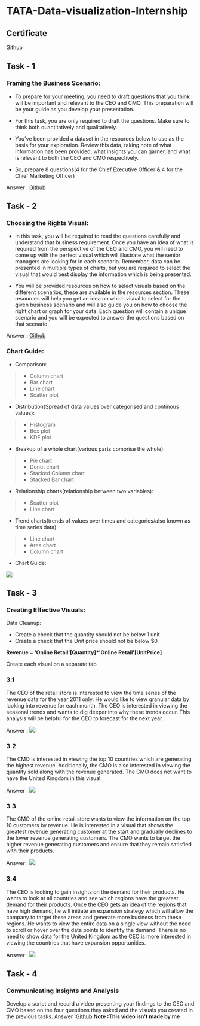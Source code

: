 # TATA-Data-visualization-Internship
## Certificate
[Github](https://github.com/Sinhaaz/TATA-Data-visualization-Internship/blob/main/Tata%20Data%20Visualisation%20Certificate.pdf)

## Task - 1
### Framing the Business Scenario:
 - To prepare for your meeting, you need to draft questions that you think will be important and relevant to the CEO and CMO. This preparation will be your guide as you develop your presentation.

 - For this task, you are only required to draft the questions. Make sure to think both quantitatively and qualitatively.

 - You’ve been provided a dataset in the resources below to use as the basis for your exploration. Review this data, taking note of what information has been provided, what insights you can garner, and what is relevant to both the CEO and CMO respectively.
 
 - So, prepare 8 questions(4 for the Chief Executive Officer & 4 for the Chief Marketing Officer)
  
 Answer : [Github](https://github.com/Sinhaaz/TATA-Data-visualization-Internship/blob/main/Task%201.txt) 
 
 ## Task - 2
 ### Choosing the Rights Visual:
  - In this task, you will be required to read the questions carefully and understand that business requirement. Once you have an idea of what is required from the perspective of the CEO and CMO, you will need to come up with the perfect visual which will illustrate what the senior managers are looking for in each scenario. Remember, data can be presented in multiple types of charts, but you are required to select the visual that would best display the information which is being presented.

 - You will be provided resources on how to select visuals based on the different scenarios, these are available in the resources section. These resources will help you get an idea on which visual to select for the given business scenario and will also guide you on how to choose the right chart or graph for your data. Each question will contain a unique scenario and you will be expected to answer the questions based on that scenario.

Answer : [Github](https://github.com/Sinhaaz/TATA-Data-visualization-Internship/blob/main/Task%202.txt)

### Chart Guide:
 - Comparison:
 >- Column chart
 >- Bar chart
 >- Line chart
 >- Scatter plot
 
 - Distribution(Spread of data values over categorised and continous values):
 >- Histogram
 >- Box plot
 >- KDE plot
 
 - Breakup of a whole chart(various parts comprise the whole):
 >- Pie chart
 >- Donut chart
 >- Stacked Column chart
 >- Stacked Bar chart
 
 - Relationship charts(relationship between two variables):
 >- Scatter plot
 >- Line chart
 
 - Trend charts(trends of values over times and categories/also known as time series data):
 >- Line chart
 >- Area chart
 >- Column chart

 - Chart Guide:
 <img src = "Chart suggestions.jpeg">

## Task - 3
### Creating Effective Visuals:

Data Cleanup:
 - Create a check that the quantity should not be below 1 unit
 - Create a check that the Unit price should not be below $0
 
**Revenue = 'Online Retail'[Quantity]*'Online Retail'[UnitPrice]**

Create each visual on a separate tab

### 3.1
The CEO of the retail store is interested to view the time series of the revenue data for the year 2011 only. He would like to view granular data by looking into revenue for each month. The CEO is interested in viewing the seasonal trends and wants to dig deeper into why these trends occur. This analysis will be helpful for the CEO to forecast for the next year.

Answer :
<img src="3.1.png">
### 3.2
The CMO is interested in viewing the top 10 countries which are generating the highest revenue. Additionally, the CMO is also interested in viewing the quantity sold along with the revenue generated. The CMO does not want to have the United Kingdom in this visual.

Answer :
<img src="3.2.png">
### 3.3
The CMO of the online retail store wants to view the information on the top 10 customers by revenue. He is interested in a visual that shows the greatest revenue generating customer at the start and gradually declines to the lower revenue generating customers. The CMO wants to target the higher revenue generating customers and ensure that they remain satisfied with their products.

Answer :
<img src="3.3.png">
### 3.4
The CEO is looking to gain insights on the demand for their products. He wants to look at all countries and see which regions have the greatest demand for their products. Once the CEO gets an idea of the regions that have high demand, he will initiate an expansion strategy which will allow the company to target these areas and generate more business from these regions. He wants to view the entire data on a single view without the need to scroll or hover over the data points to identify the demand. There is no need to show data for the United Kingdom as the CEO is more interested in viewing the countries that have expansion opportunities.

Answer :
<img src="3.4.png">

## Task - 4
### Communicating Insights and Analysis
Develop a script and record a video presenting your findings to the CEO and CMO based on the four questions they asked and the visuals you created in the previous tasks.
Answer :[Github](https://github.com/Sinhaaz/TATA-Data-visualization-Internship/blob/main/Task%204.mp4)
**Note :This video isn't made by me**
